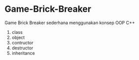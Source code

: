 # Game-Brick-Breaker
Game Brick Breaker sederhana menggunakan konsep OOP C++
1. class
2. object
3. contructor
4. destructor
5. inheritance
